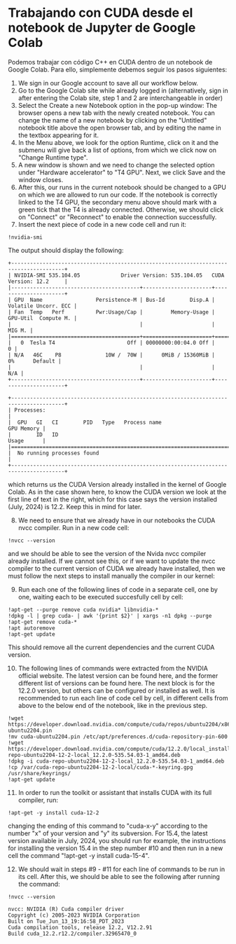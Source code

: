 # Trabajando con CUDA desde el notebook de Jupyter de Google Colab

Podemos trabajar con código C++ en CUDA dentro de un notebook de Google Colab. Para ello, simplemente debemos seguir los pasos siguientes:

1. We sign in our Google account to save all our workflow below.
2. Go to the Google Colab site while already logged in (alternatively, sign in after entering the Colab site, step 1 and 2 are interchangeable in order)
3. Select the Create a new Notebook option in the pop-up window:
The browser opens a new tab with the newly created notebook. You can change the name of a new notebook by clicking on the "Untitled" notebook title above the open browser tab, and by editing the name in the textbox appearing for it.
4. In the Menu above, we look for the option Runtime, click on it and the submenu will give back a list of options, from which we click now on "Change Runtime type".
5. A new window is shown and we need to change the selected option under "Hardware accelerator" to "T4 GPU". Next, we click Save and the window closes.
6. After this, our runs in the current notebook should be changed to a GPU on which we are allowed to run our code. If the notebook is correctly linked to the T4 GPU, the secondary menu above should mark with a green tick that the T4 is already connected. Otherwise, we should click on "Connect" or "Reconnect" to enable the connection successfully.
7. Insert the next piece of code in a new code cell and run it:
```
!nvidia-smi
```
The output should display the following:
```
+---------------------------------------------------------------------------------------+
| NVIDIA-SMI 535.104.05             Driver Version: 535.104.05   CUDA Version: 12.2     |
|-----------------------------------------+----------------------+----------------------+
| GPU  Name                 Persistence-M | Bus-Id        Disp.A | Volatile Uncorr. ECC |
| Fan  Temp   Perf          Pwr:Usage/Cap |         Memory-Usage | GPU-Util  Compute M. |
|                                         |                      |               MIG M. |
|=========================================+======================+======================|
|   0  Tesla T4                       Off | 00000000:00:04.0 Off |                    0 |
| N/A   46C    P8              10W /  70W |      0MiB / 15360MiB |      0%      Default |
|                                         |                      |                  N/A |
+-----------------------------------------+----------------------+----------------------+
                                                                                         
+---------------------------------------------------------------------------------------+
| Processes:                                                                            |
|  GPU   GI   CI        PID   Type   Process name                            GPU Memory |
|        ID   ID                                                             Usage      |
|=======================================================================================|
|  No running processes found                                                           |
+---------------------------------------------------------------------------------------+
```
which returns us the CUDA Version already installed in the kernel of Google Colab. As in the case shown here, to know the CUDA version we look at the first line of text in the right, which for this case says the version installed (July, 2024) is 12.2.
Keep this in mind for later.

8. We need to ensure that we already have in our notebooks the CUDA nvcc compiler. Run in a new code cell:
```
!nvcc --version
```
and we should be able to see the version of the Nvida nvcc compiler already installed. If we cannot see this, or if we want to update the nvcc compiler to the current version of CUDA we already have installed, then we must follow the next steps to install manually the compiler in our kernel:

9. Run each one of the following lines of code in a separate cell, one by one, waiting each to be executed succesfully cell by cell: 
```
!apt-get --purge remove cuda nvidia* libnvidia-*
!dpkg -l | grep cuda- | awk '{print $2}' | xargs -n1 dpkg --purge
!apt-get remove cuda-*
!apt autoremove
!apt-get update
```
This should remove all the current dependencies and the current CUDA version.

10. The following lines of commands were extracted from the NVIDIA official website. The latest version can be found here, and the former different list of versions can be found here. The next block is for the 12.2.0 version, but others can be configured or installed as well. It is recommended to run each line of code cell by cell, in different cells from above to the below end of the notebook, like in the previous step.

```
!wget https://developer.download.nvidia.com/compute/cuda/repos/ubuntu2204/x86_64/cuda-ubuntu2204.pin
!mv cuda-ubuntu2204.pin /etc/apt/preferences.d/cuda-repository-pin-600
!wget https://developer.download.nvidia.com/compute/cuda/12.2.0/local_installers/cuda-repo-ubuntu2204-12-2-local_12.2.0-535.54.03-1_amd64.deb
!dpkg -i cuda-repo-ubuntu2204-12-2-local_12.2.0-535.54.03-1_amd64.deb
!cp /var/cuda-repo-ubuntu2204-12-2-local/cuda-*-keyring.gpg /usr/share/keyrings/
!apt-get update
```

11. In order to run the toolkit or assistant that installs CUDA with its full compiler, run:
```
!apt-get -y install cuda-12-2
```
changing the ending of this command to "cuda-x-y" according to the number "x" of your version and "y" its subversion. For 15.4, the latest version available in July, 2024, you should run for example, the instructions for installing the version 15.4 in the step number #10 and then run in a new cell the command "!apt-get -y install cuda-15-4".

12. We should wait in steps #9 - #11 for each line of commands to be run in its cell. After this, we should be able to see the following after running the command:
```
!nvcc --version

nvcc: NVIDIA (R) Cuda compiler driver
Copyright (c) 2005-2023 NVIDIA Corporation
Built on Tue_Jun_13_19:16:58_PDT_2023
Cuda compilation tools, release 12.2, V12.2.91
Build cuda_12.2.r12.2/compiler.32965470_0
```

